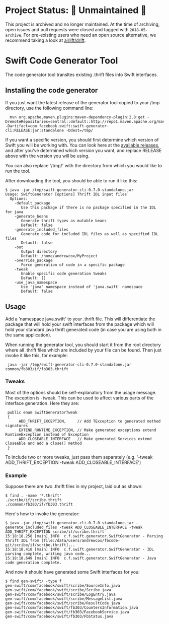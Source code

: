 # Project Status: 🚨 Unmaintained 🚨

This project is archived and no longer maintained. At the time of archiving,
open issues and pull requests were closed and tagged with `2018-05-archive`.
For pre-existing users who need an open source alternative, we recommend taking
a look at [airlift/drift](https://github.com/airlift/drift).

# Swift Code Generator Tool

The code generator tool transltes existing .thrift files into Swift interfaces.

## Installing the code generator

If you just want the latest release of the generator tool copied to your /tmp directory, use the following command line:

      mvn org.apache.maven.plugins:maven-dependency-plugin:2.8:get -DremoteRepositories=central::default::http://repo1.maven.apache.org/maven2 -Dartifact=com.facebook.swift:swift-generator-cli:RELEASE:jar:standalone -Ddest=/tmp/

If you want a specific version, you should first determine which version of Swift you will be working with. You can look here at the [available releases](http://search.maven.org/#search%7Cgav%7C1%7Cg%3A%22com.facebook.swift%22%20AND%20a%3A%22swift-generator-cli%22), and after you've determined which version you want, and replace RELEASE above with the version you will be using.

You can also replace '/tmp/' with the directory from which you would like to run the tool.

After downloading the tool, you should be able to run it like this:

    $ java -jar /tmp/swift-generator-cli-0.7.0-standalone.jar
    Usage: SwiftGenerator [options] Thrift IDL input files
      Options:
        -default_package
           Use this package if there is no package specified in the IDL for java
        -generate_beans
           Generate thrift types as mutable beans
           Default: false
        -generate_included_files
           Generate code for included IDL files as well as specified IDL files
           Default: false
        -out
           Output directory
           Default: /home/andrewcox/MyProject
        -override_package
           Force generation of code in a specific package
        -tweak
           Enable specific code generation tweaks
           Default: []
        -use_java_namespace
           Use 'java' namespace instead of 'java.swift' namespace
           Default: false

## Usage

Add a 'namespace java.swift' to your .thrift file. This will differentiate the package that will hold your swift interfaces from the package which will hold your standard java thrift generated code (in case you are using both in the same application).

When running the generator tool, you should start it from the root directory where all .thrift files which are included by your file can be found. Then just invoke it like this, for example:

     java -jar /tmp/swift-generator-cli-0.7.0-standalone.jar common/fb303/if/fb303.thrift

### Tweaks

Most of the options should be self-explanatory from the usage message. The exception is -tweak. This can be used to affect various parts of the interface generation. Here they are:

     public enum SwiftGeneratorTweak
     {
          ADD_THRIFT_EXCEPTION,     // Add TException to generated method signatures
          EXTEND_RUNTIME_EXCEPTION, // Make generated exceptions extend RuntimeException instead of Exception
          ADD_CLOSEABLE_INTERFACE   // Make generated Services extend Closeable and add a close() method
     }

To include two or more tweaks, just pass them separately (e.g. '-tweak ADD_THRIFT_EXCEPTION -tweak ADD_CLOSEABLE_INTERFACE')

### Example

Suppose there are two .thrift files in my project, laid out as shown:

    $ find . -name '*.thrift'
    ./scribe/if/scribe.thrift
    ./common/fb303/if/fb303.thrift

Here's how to invoke the generator:

    $ java -jar /tmp/swift-generator-cli-0.7.0-standalone.jar -generate_included_files -tweak ADD_CLOSEABLE_INTERFACE -tweak ADD_THRIFT_EXCEPTION scribe/if/scribe.thrift
    15:18:18.258 [main] INFO  c.f.swift.generator.SwiftGenerator - Parsing Thrift IDL from [file:/data/users/andrewcox/fbcode-git/scribe/if/scribe.thrift]...
    15:18:18.418 [main] INFO  c.f.swift.generator.SwiftGenerator - IDL parsing complete, writing java code...
    15:18:18.649 [main] INFO  c.f.swift.generator.SwiftGenerator - Java code generation complete.

And now it should have generated some Swift interfaces for you:

    $ find gen-swift/ -type f
    gen-swift/com/facebook/swift/scribe/SourceInfo.java
    gen-swift/com/facebook/swift/scribe/Scribe.java
    gen-swift/com/facebook/swift/scribe/LogEntry.java
    gen-swift/com/facebook/swift/scribe/MessageList.java
    gen-swift/com/facebook/swift/scribe/ResultCode.java
    gen-swift/com/facebook/swift/fb303/CountersInformation.java
    gen-swift/com/facebook/swift/fb303/FacebookService.java
    gen-swift/com/facebook/swift/fb303/FbStatus.java
